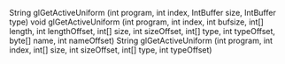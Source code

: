 String glGetActiveUniform (int program, int index, IntBuffer size, IntBuffer type)
void glGetActiveUniform (int program, int index, int bufsize, int[] length, int lengthOffset, int[] size, int sizeOffset, int[] type, int typeOffset, byte[] name, int nameOffset)
String glGetActiveUniform (int program, int index, int[] size, int sizeOffset, int[] type, int typeOffset)
